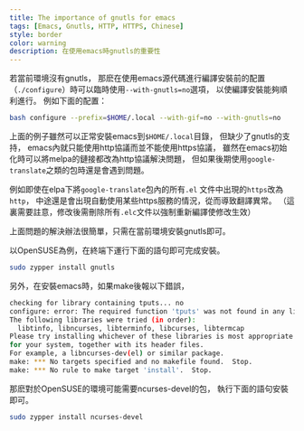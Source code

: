 ```yaml
---
title: The importance of gnutls for emacs
tags: [Emacs, Gnutls, HTTP, HTTPS, Chinese]
style: border
color: warning
description: 在使用emacs時gnutls的重要性
---
```


若當前環境沒有gnutls，
那麽在使用emacs源代碼進行編譯安裝前的配置
（`./configure`）時可以臨時使用`--with-gnutls=no`選項，
以使編譯安裝能夠順利進行。
例如下面的配置：

```sh
bash configure --prefix=$HOME/.local --with-gif=no --with-gnutls=no
```

上面的例子雖然可以正常安裝emacs到`$HOME/.local`目錄，
但缺少了gnutls的支持，
emacs內就只能使用http協議而並不能使用https協議，
雖然在emacs初始化時可以將melpa的鏈接都改為http協議解決問題，
但如果後期使用`google-translate`之類的包時還是會遇到問題。

例如即使在elpa下將`google-translate`包內的所有`.el` 文件中出現的`https`改為`http`，
中途還是會出現自動使用某些https服務的情況，從而導致翻譯異常。
（這裏需要註意，修改後需刪除所有`.elc`文件以強制重新編譯使修改生效）

上面問題的解決辦法很簡單，只需在當前環境安裝gnutls即可。

以OpenSUSE為例，在終端下運行下面的語句即可完成安裝。

```sh
sudo zypper install gnutls
```

另外，在安裝emacs時，如果make後報以下錯誤，

```sh
checking for library containing tputs... no
configure: error: The required function 'tputs' was not found in any library.
The following libraries were tried (in order):
  libtinfo, libncurses, libterminfo, libcurses, libtermcap
Please try installing whichever of these libraries is most appropriate
for your system, together with its header files.
For example, a libncurses-dev(el) or similar package.
make: *** No targets specified and no makefile found.  Stop.
make: *** No rule to make target 'install'.  Stop.
```

那麽對於OpenSUSE的環境可能需要ncurses-devel的包，
執行下面的語句安裝即可。

```sh
sudo zypper install ncurses-devel
```
